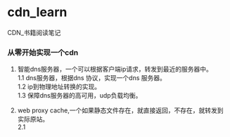 # cdn_learn
CDN_书籍阅读笔记

### 从零开始实现一个cdn

1. 智能dns服务器，一个可以根据客户端ip请求，转发到最近的服务器中。</br>
  1.1 dns服务器，根据dns 协议，实现一个dns 服务器。</br>
  1.2 ip到物理地址转换的实现。</br>
  1.3 保障dns服务器的高可用，udp负载均衡。</br>

2. web proxy cache,一个如果静态文件存在，就直接返回，不存在，就转发到实际原站。</br>
  2.1 


